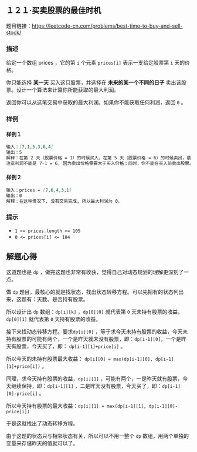 ## １２１·买卖股票的最佳时机

题目链接：https://leetcode-cn.com/problems/best-time-to-buy-and-sell-stock/

### 描述

给定一个数组 prices ，它的第 `i` 个元素 `prices[i]` 表示一支给定股票第 `i` 天的价格。

你只能选择 **某一天** 买入这只股票，并选择在 **未来的某一个不同的日子** 卖出该股票。设计一个算法来计算你所能获取的最大利润。

返回你可以从这笔交易中获取的最大利润。如果你不能获取任何利润，返回 `0` 。

### 样例

#### 样例１

```markdown
输入：[7,1,5,3,6,4]
输出：5
解释：在第 2 天（股票价格 = 1）的时候买入，在第 5 天（股票价格 = 6）的时候卖出，最大利润 = 6-1 = 5 。
注意利润不能是 7-1 = 6, 因为卖出价格需要大于买入价格；同时，你不能在买入前卖出股票。
```

#### 样例２

```markdown
输入：prices = [7,6,4,3,1]
输出：0
解释：在这种情况下, 没有交易完成, 所以最大利润为 0。
```

### 提示

- `1 <= prices.length <= 105`
- `0 <= prices[i] <= 104`

## 解题心得

这道题也是 `dp` ，做完这题也非常有收获，觉得自己对动态规划的理解更深刻了一点。

做 `dp` 题目，最核心的就是找状态，找出状态转移方程。可以先把有的状态列出来，这题有：天数、是否持有股票。

所以设计出 `dp` 数组：`dp[i][k]` ，`dp[0][0]` 就代表第 `0` 天未持有股票的收益，`dp[0][1]` 就代表第 `0` 天持有股票的收益。

接下来找动态转移方程。要求`dp[i][0]` ，等于求今天未持有股票的收益，今天未持有股票的可能有两个，一个是昨天就未没有股票，即：`dp[i-1][0]`，一个是昨天有股票，今天买了，即： `dp[i-1][1]+price[i]` 。

所以今天的未持有股票最大收益： `dp[i][0] = max(dp[i-1][0], dp[i-1][1]+price[i])` 。

同理，求今天持有股票的收益，`dp[i][1]` ，可能有两个，一是昨天就有股票，今天继续保持，即：`dp[i-1][1]` ，二是昨天没有股票，今天买了，即：`dp[i-1][0]-price[i]` 。

所以今天持有股票的最大收益：`dp[i][1] = max(dp[i-1][1], dp[i-1][0]-price[i])`

于是这就找出了动态转移方程。

由于这题的状态只与相邻状态有关，所以可以不用一整个 `dp` 数组，用两个单独的变量来存储昨天的值就可以了。